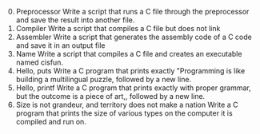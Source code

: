 0. Preprocessor
Write a script that runs a C file through the preprocessor and save the result into another file.
1. Compiler
Write a script that compiles a C file but does not link
2. Assembler
Write a script that generates the assembly code of a C code and save it in an output file
3. Name
Write a script that compiles a C file and creates an executable named cisfun.
4. Hello, puts
Write a C program that prints exactly "Programming is like building a multilingual puzzle, followed by a new line.
5. Hello, printf
Write a C program that prints exactly with proper grammar, but the outcome is a piece of art,, followed by a new line.
6. Size is not grandeur, and territory does not make a nation
Write a C program that prints the size of various types on the computer it is compiled and run on.

